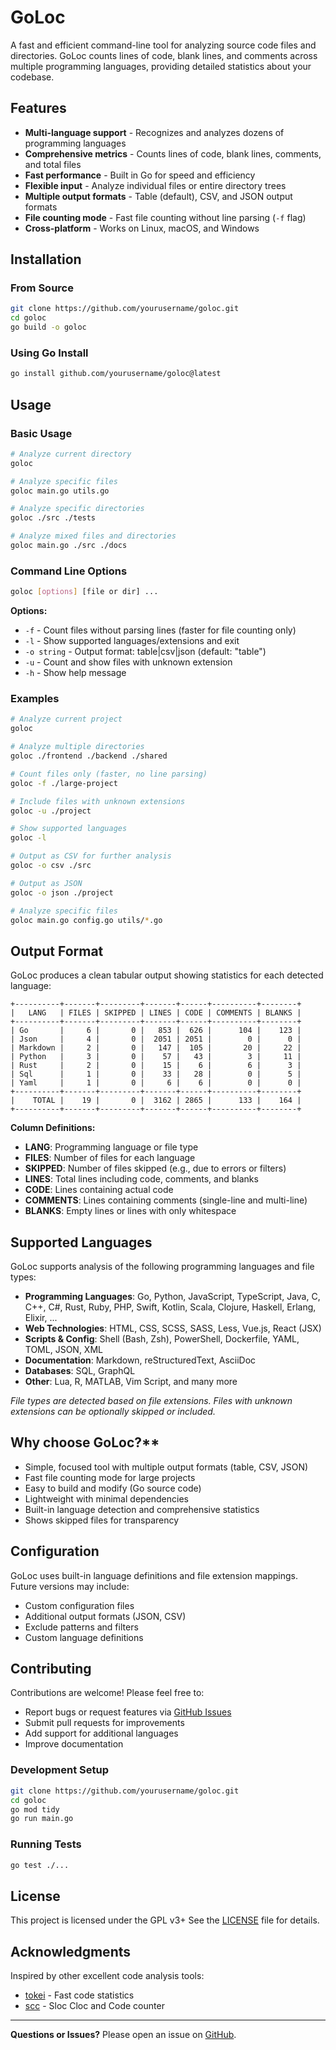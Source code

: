 # GoLoc

A fast and efficient command-line tool for analyzing source code files and directories. GoLoc counts lines of code, blank lines, and comments across multiple programming languages, providing detailed statistics about your codebase.

## Features

- **Multi-language support** - Recognizes and analyzes dozens of programming languages
- **Comprehensive metrics** - Counts lines of code, blank lines, comments, and total files
- **Fast performance** - Built in Go for speed and efficiency
- **Flexible input** - Analyze individual files or entire directory trees
- **Multiple output formats** - Table (default), CSV, and JSON output formats
- **File counting mode** - Fast file counting without line parsing (`-f` flag)
- **Cross-platform** - Works on Linux, macOS, and Windows

## Installation

### From Source

```bash
git clone https://github.com/yourusername/goloc.git
cd goloc
go build -o goloc
```

### Using Go Install

```bash
go install github.com/yourusername/goloc@latest
```

## Usage

### Basic Usage

```bash
# Analyze current directory
goloc

# Analyze specific files
goloc main.go utils.go

# Analyze specific directories
goloc ./src ./tests

# Analyze mixed files and directories
goloc main.go ./src ./docs
```

### Command Line Options

```bash
goloc [options] [file or dir] ...
```

**Options:**
- `-f` - Count files without parsing lines (faster for file counting only)
- `-l` - Show supported languages/extensions and exit
- `-o string` - Output format: table|csv|json (default: "table")
- `-u` - Count and show files with unknown extension
- `-h` - Show help message

### Examples

```bash
# Analyze current project
goloc

# Analyze multiple directories
goloc ./frontend ./backend ./shared

# Count files only (faster, no line parsing)
goloc -f ./large-project

# Include files with unknown extensions
goloc -u ./project

# Show supported languages
goloc -l

# Output as CSV for further analysis
goloc -o csv ./src

# Output as JSON
goloc -o json ./project

# Analyze specific files
goloc main.go config.go utils/*.go
```

## Output Format

GoLoc produces a clean tabular output showing statistics for each detected language:

```
+----------+-------+---------+-------+------+----------+--------+
|   LANG   | FILES | SKIPPED | LINES | CODE | COMMENTS | BLANKS |
+----------+-------+---------+-------+------+----------+--------+
| Go       |     6 |       0 |   853 |  626 |      104 |    123 |
| Json     |     4 |       0 |  2051 | 2051 |        0 |      0 |
| Markdown |     2 |       0 |   147 |  105 |       20 |     22 |
| Python   |     3 |       0 |    57 |   43 |        3 |     11 |
| Rust     |     2 |       0 |    15 |    6 |        6 |      3 |
| Sql      |     1 |       0 |    33 |   28 |        0 |      5 |
| Yaml     |     1 |       0 |     6 |    6 |        0 |      0 |
+----------+-------+---------+-------+------+----------+--------+
|    TOTAL |    19 |       0 |  3162 | 2865 |      133 |    164 |
+----------+-------+---------+-------+------+----------+--------+
```

**Column Definitions:**
- **LANG**: Programming language or file type
- **FILES**: Number of files for each language
- **SKIPPED**: Number of files skipped (e.g., due to errors or filters)
- **LINES**: Total lines including code, comments, and blanks
- **CODE**: Lines containing actual code
- **COMMENTS**: Lines containing comments (single-line and multi-line)
- **BLANKS**: Empty lines or lines with only whitespace

## Supported Languages

GoLoc supports analysis of the following programming languages and file types:

- **Programming Languages**: Go, Python, JavaScript, TypeScript, Java, C, C++, C#, Rust, Ruby, PHP, Swift, Kotlin, Scala, Clojure, Haskell, Erlang, Elixir, ...
- **Web Technologies**: HTML, CSS, SCSS, SASS, Less, Vue.js, React (JSX)
- **Scripts & Config**: Shell (Bash, Zsh), PowerShell, Dockerfile, YAML, TOML, JSON, XML
- **Documentation**: Markdown, reStructuredText, AsciiDoc
- **Databases**: SQL, GraphQL
- **Other**: Lua, R, MATLAB, Vim Script, and many more

*File types are detected based on file extensions. Files with unknown extensions can be optionally skipped or included.*


## Why choose GoLoc?**
- Simple, focused tool with multiple output formats (table, CSV, JSON)
- Fast file counting mode for large projects
- Easy to build and modify (Go source code)
- Lightweight with minimal dependencies
- Built-in language detection and comprehensive statistics
- Shows skipped files for transparency

## Configuration

GoLoc uses built-in language definitions and file extension mappings. Future versions may include:
- Custom configuration files
- Additional output formats (JSON, CSV)
- Exclude patterns and filters
- Custom language definitions

## Contributing

Contributions are welcome! Please feel free to:

- Report bugs or request features via [GitHub Issues](https://github.com/yourusername/goloc/issues)
- Submit pull requests for improvements
- Add support for additional languages
- Improve documentation

### Development Setup

```bash
git clone https://github.com/yourusername/goloc.git
cd goloc
go mod tidy
go run main.go
```

### Running Tests

```bash
go test ./...
```

## License

This project is licensed under the GPL v3+ 
See the [LICENSE](LICENSE) file for details.

## Acknowledgments

Inspired by other excellent code analysis tools:
- [tokei](https://github.com/XAMPPRocky/tokei) - Fast code statistics
- [scc](https://github.com/boyter/scc) - Sloc Cloc and Code counter

---

**Questions or Issues?** Please open an issue on [GitHub](https://github.com/yourusername/goloc/issues).
